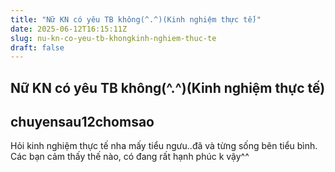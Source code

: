 ```yaml
---
title: "Nữ KN có yêu TB không(^.^)(Kinh nghiệm thực tế)"
date: 2025-06-12T16:15:11Z
slug: nu-kn-co-yeu-tb-khongkinh-nghiem-thuc-te
draft: false
---
```


## Nữ KN có yêu TB không(^.^)(Kinh nghiệm thực tế)

## chuyensau12chomsao

Hỏi kinh nghiệm thực tế nha mấy tiểu ngưu..đã và từng sống bên tiểu bình. Các bạn cảm thấy thế nào, có đang rất hạnh phúc k vậy^^